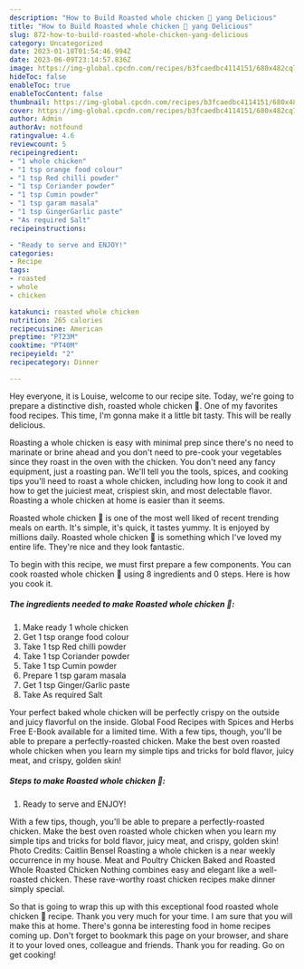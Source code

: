 ```yaml
---
description: "How to Build Roasted whole chicken 🍗 yang Delicious"
title: "How to Build Roasted whole chicken 🍗 yang Delicious"
slug: 872-how-to-build-roasted-whole-chicken-yang-delicious
category: Uncategorized
date: 2023-01-18T01:54:46.994Z
date: 2023-06-09T23:14:57.836Z
image: https://img-global.cpcdn.com/recipes/b3fcaedbc4114151/680x482cq70/roasted-whole-chicken-recipe-main-photo.jpg
hideToc: false
enableToc: true
enableTocContent: false
thumbnail: https://img-global.cpcdn.com/recipes/b3fcaedbc4114151/680x482cq70/roasted-whole-chicken-recipe-main-photo.jpg
cover: https://img-global.cpcdn.com/recipes/b3fcaedbc4114151/680x482cq70/roasted-whole-chicken-recipe-main-photo.jpg
author: Admin
authorAv: notfound
ratingvalue: 4.6
reviewcount: 5
recipeingredient:
- "1 whole chicken"
- "1 tsp orange food colour"
- "1 tsp Red chilli powder"
- "1 tsp Coriander powder"
- "1 tsp Cumin powder"
- "1 tsp garam masala"
- "1 tsp GingerGarlic paste"
- "As required Salt"
recipeinstructions:

- "Ready to serve and ENJOY!"
categories:
- Recipe
tags:
- roasted
- whole
- chicken

katakunci: roasted whole chicken 
nutrition: 265 calories
recipecuisine: American
preptime: "PT23M"
cooktime: "PT40M"
recipeyield: "2"
recipecategory: Dinner

---
```



Hey everyone, it is Louise, welcome to our recipe site. Today, we're going to prepare a distinctive dish, roasted whole chicken 🍗. One of my favorites food recipes. This time, I'm gonna make it a little bit tasty. This will be really delicious.

Roasting a whole chicken is easy with minimal prep since there&#39;s no need to marinate or brine ahead and you don&#39;t need to pre-cook your vegetables since they roast in the oven with the chicken. You don&#39;t need any fancy equipment, just a roasting pan. We&#39;ll tell you the tools, spices, and cooking tips you&#39;ll need to roast a whole chicken, including how long to cook it and how to get the juiciest meat, crispiest skin, and most delectable flavor. Roasting a whole chicken at home is easier than it seems.

Roasted whole chicken 🍗 is one of the most well liked of recent trending meals on earth. It's simple, it's quick, it tastes yummy. It is enjoyed by millions daily. Roasted whole chicken 🍗 is something which I've loved my entire life. They're nice and they look fantastic.


To begin with this recipe, we must first prepare a few components. You can cook roasted whole chicken 🍗 using 8 ingredients and 0 steps. Here is how you cook it.

<!--inarticleads1-->

##### The ingredients needed to make Roasted whole chicken 🍗:

1. Make ready 1 whole chicken
1. Get 1 tsp orange food colour
1. Take 1 tsp Red chilli powder
1. Take 1 tsp Coriander powder
1. Take 1 tsp Cumin powder
1. Prepare 1 tsp garam masala
1. Get 1 tsp Ginger/Garlic paste
1. Take As required Salt


Your perfect baked whole chicken will be perfectly crispy on the outside and juicy flavorful on the inside. Global Food Recipes with Spices and Herbs Free E-Book available for a limited time. With a few tips, though, you&#39;ll be able to prepare a perfectly-roasted chicken. Make the best oven roasted whole chicken when you learn my simple tips and tricks for bold flavor, juicy meat, and crispy, golden skin! 

<!--inarticleads2-->

##### Steps to make Roasted whole chicken 🍗:


1. Ready to serve and ENJOY!

With a few tips, though, you&#39;ll be able to prepare a perfectly-roasted chicken. Make the best oven roasted whole chicken when you learn my simple tips and tricks for bold flavor, juicy meat, and crispy, golden skin! Photo Credits: Caitlin Bensel Roasting a whole chicken is a near weekly occurrence in my house. Meat and Poultry Chicken Baked and Roasted Whole Roasted Chicken Nothing combines easy and elegant like a well-roasted chicken. These rave-worthy roast chicken recipes make dinner simply special. 

So that is going to wrap this up with this exceptional food roasted whole chicken 🍗 recipe. Thank you very much for your time. I am sure that you will make this at home. There's gonna be interesting food in home recipes coming up. Don't forget to bookmark this page on your browser, and share it to your loved ones, colleague and friends. Thank you for reading. Go on get cooking!
